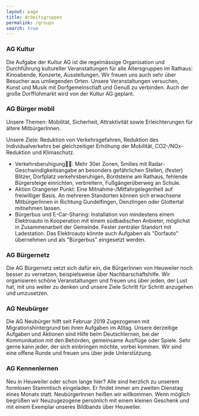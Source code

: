 ```yaml
---
layout: page
title: Arbeitsgruppen
permalink: /groups
search: true
---
```


### AG Kultur

Die Aufgabe der Kultur AG ist die regelmässige Organisation und Durchführung kultureller Veranstaltungen für alle Altersgruppen im Rathaus: Kinoabende, Konzerte, Ausstellungen. Wir freuen uns auch sehr über Besucher aus umliegenden Orten. Unsere Veranstaltungen versuchen, Kunst und Musik mit Dorfgemeinschaft und Genuß zu verbinden. Auch der große Dorfflohmarkt wird von der Kultur AG geplant. 

### AG Bürger mobil

Unsere Themen: Mobilität, Sicherheit, Attraktivität sowie Erleichterungen für ältere MitbürgerInnen. 

Unsere Ziele: Reduktion von Verkehrsgefahren, Reduktion des Individualverkehrs bei gleichzeitiger Erhöhung der Mobilität, CO2-/NOx-Reduktion und Klimaschutz.

* Verkehrsberuhigung: Mehr 30er Zonen, Smilies mit Radar-Geschwindigkeitsangabe an besonders gefährlichen Stellen, (fester) Blitzer, Dorfplatz verkehrsberuhigen, Bordsteine am Rathaus, fehlende Bürgersteige einrichten, verbreitern, Fußgängerüberweg an Schule.
* Aktion Orangener Punkt: Eine Mitnahme-/Mitfahrgelegenheit auf freiwilliger Basis. An mehreren Standorten können sich erwachsene MitbürgerInnen in Richtung Gundelfingen, Denzlingen oder Glottertal mitnehmen lassen. 
* Bürgerbus und E-Car-Sharing: Installation von mindestens einem Elektroauto in Kooperation mit einem südbadischen Anbieter, möglichst in Zusammenarbeit der Gemeinde. Fester zentraler Standort mit Ladestation. Das Elektroauto könnte auch Aufgaben als "Dorfauto" übernehmen und als "Bürgerbus" eingesetzt werden.

### AG Bürgernetz

Die AG Bürgernetz setzt sich dafür ein, die BürgerInnen von Heuweiler noch besser zu vernetzen, beispielsweise über Nachbarschaftshilfe. Wir organisieren schöne Veranstaltungen und freuen uns über jeden, der Lust hat, mit uns weiter zu denken und unsere Ziele Schritt für Schritt anzugehen und umzusetzen. 

### AG Neubürger

Die AG Neubürger hilft seit Februar 2019 Zugezogenen mit Migrationshintergrund bei ihren Aufgaben im Alltag. Unsere derzeitige Aufgaben und Aktionen sind Hilfe beim Deutschlernen, bei der Kommunikation mit den Behörden, gemeinsame Ausflüge oder Spiele. Sehr gerne kann jeder, der sich einbringen möchte, vorbei kommen. Wir sind eine offene Runde und freuen uns über jede Unterstützung.

### AG Kennenlernen

Neu in Heuweiler oder schon lange hier? Alle sind herzlich zu unserem formlosen Stammtisch eingeladen. Er findet immer am zweiten Dienstag eines Monats statt. 
NeubürgerInnen heißen wir willkommen. Wenn möglich begrüßen wir Neuzugezogene persönlich mit einem kleinen Geschenk und mit einem Exemplar unseres Bildbands über Heuweiler.
